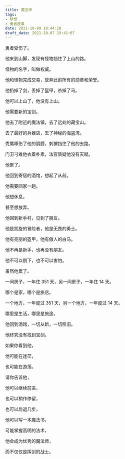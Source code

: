 ```yaml
---
title: 魔法师
tags: 
- 梦想
- 勇者故事
date: 2021-10-09 18:44:10
draft_date: 2021-10-07 19:41:07
---
```



勇者受伤了。

他来到山脚，发现有怪物挡住了上山的路。

怪物的名字，叫做权威。

他和怪物完成交易，放弃此前所有的勋章和荣誉。

他扔掉了剑，丢掉了盔甲，杀掉了马。

他可以上山了，他没有上山。

他需要新的宝剑。

他去了附近的魔法镇，去了远处的藏宝山。

去了最好的兵器店，去了神秘的海盗湾。

秃鹰啄伤了他的肩膀，刺猬挡住了他的去路。

门卫刁难他衣着朴素，法官质疑他没有天赋。

他累了。

他回到寄居的酒馆，想起了从前。

他需要回家一趟。

他想休息。

甚至想放弃。

他回到新手村，见到了朋友。

他是凯旋的冒险者，他是无畏的勇士。

他有亮丽的盔甲，他有傲人的白马。

他不再是新手，也再没有朋友。

他不可以倒下，也不可以害怕。

虽然他累了。

一间房子，一年住 351 天，另一间房子，一年住 14 天。

哪个是家，哪个是旅店。

一个地方，一年度过 351 天，另一个地方，一年度过 14 天。

哪里是生活，哪里是旅途。

他回到酒馆，一切从新，一切照旧。

他终究没有找到宝剑。

如果你看到他，

他可能在迷茫，

也可能在游荡。

请你告诉他，

他可以继续前进，

也可以稍作停留，

也可以后退几步，

他可以写一本魔法书，

可能掌握高明的法术，

他会成为优秀的魔法师，

而不仅仅是挥剑的战士。

